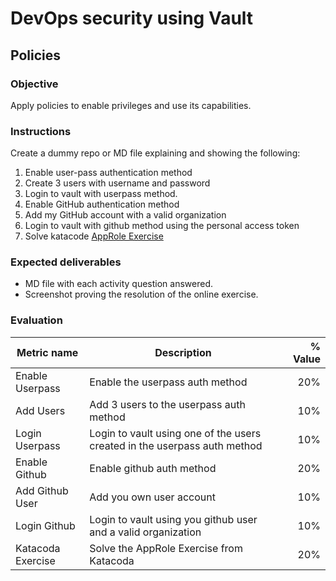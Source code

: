# DevOps security using Vault
## Policies

### Objective
Apply policies to enable privileges and use its capabilities.

### Instructions
Create a dummy repo or MD file explaining and showing the following:
1. Enable user-pass authentication method
1. Create 3 users with username and password
1. Login to vault with userpass method.
1. Enable GitHub authentication method
1. Add my GitHub account with a valid organization
1. Login to vault with github method using the personal access token
1. Solve katacode [AppRole Exercise](https://www.katacoda.com/hashicorp/scenarios/vault-approle)

### Expected deliverables
- MD file with each activity question answered.
- Screenshot proving the resolution of the online exercise.

### Evaluation

| Metric name | Description | % Value |
| ----------- |-------------| -------:|
| Enable Userpass | Enable the userpass auth method | 20% |
| Add Users | Add 3 users to the userpass auth method | 10% |
| Login Userpass | Login to vault using one of the users created in the userpass auth method | 10% |
| Enable Github | Enable github auth method | 20% |
| Add Github User | Add you own user account| 10% |
| Login Github | Login to vault using you github user and a valid organization | 10% |
| Katacoda Exercise | Solve the AppRole Exercise from Katacoda | 20% |
